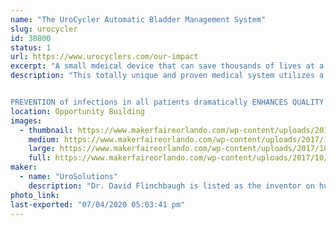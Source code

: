 ```yaml
---
name: "The UroCycler Automatic Bladder Management System"
slug: urocycler
id: 38800
status: 1
url: https://www.urocyclers.com/our-impact
excerpt: "A small mdeical device that can save thousands of lives at a ridiculously low cost."
description: "This totally unique and proven medical system utilizes a precision, passive, low-cost, non-intrusive magnetic valve attached to the outer end of a Foley indwelling catheter, to serve as an external  PROSTHETIC sphincter muscle. In addition to preventing reflux of septic voided urine flowing back into the bladder from the collection bag, this system provides the benefit of sensing bladder filling pressure while allowing the bladder to fill and automatically flush out the body's liquid wastes in a NORMAL CYCLIC manner. The FDA-protocol observed results are amazing, because the REDUCTION IN Catheter-Associated Urinary Tract Infections (CAUTIs) has been proven to be 90.9%!


PREVENTION of infections in all patients dramatically ENHANCES QUALITY OF LIFE and REDUCES suffering, deaths,  and healthcare COSTS. This booth illustrates the principle of operation plus the patient-safety and user-friendly features of this \"Modern Marvel\" (History Channel), patented, life-saving medical system, thus helping to solve a problem which kills an estimated 271 Americans per day, now using a significantly Medicare-Reimbursed extremely effective new product."
location: Opportunity Building
images:
  - thumbnail: https://www.makerfaireorlando.com/wp-content/uploads/2017/10/UroCycler-Sketch.jpg
    medium: https://www.makerfaireorlando.com/wp-content/uploads/2017/10/UroCycler-Sketch.jpg
    large: https://www.makerfaireorlando.com/wp-content/uploads/2017/10/UroCycler-Sketch.jpg
    full: https://www.makerfaireorlando.com/wp-content/uploads/2017/10/UroCycler-Sketch.jpg
maker:
  - name: "UroSolutions"
    description: "Dr. David Flinchbaugh is listed as the inventor on hundreds of patents.  He has a PHD in physics and a long history of innovative designs.  He has been the president of Inventors Council of Central Florida for over 40 years and has helped hundreds of people move their ideas toward products.  "
photo_link: 
last-exported: "07/04/2020 05:03:41 pm"
---
```

